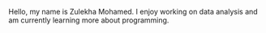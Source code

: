 Hello, my name is Zulekha Mohamed. I enjoy working on data analysis and am currently learning more about programming.

